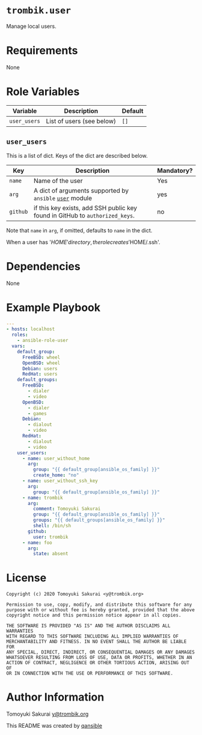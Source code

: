 # `trombik.user`

Manage local users.

# Requirements

None

# Role Variables

| Variable | Description | Default |
|----------|-------------|---------|
| `user_users` | List of users (see below) | `[]` |

## `user_users`

This is a list of dict. Keys of the dict are described below.

| Key | Description | Mandatory? |
|-----|-------------|------------|
| `name` | Name of the user | Yes |
| `arg`  | A dict of arguments supported by `ansible` [`user`](https://docs.ansible.com/ansible/latest/modules/user_module.html) module | yes |
| `github` | if this key exists, add SSH public key found in GitHub to `authorized_keys`. | no |

Note that `name` in `arg`, if omitted, defaults to `name` in the dict.

When a user has '$HOME' directory, the role creates '$HOME/.ssh'.

# Dependencies

None

# Example Playbook

```yaml
---
- hosts: localhost
  roles:
    - ansible-role-user
  vars:
    default_group:
      FreeBSD: wheel
      OpenBSD: wheel
      Debian: users
      RedHat: users
    default_groups:
      FreeBSD:
        - dialer
        - video
      OpenBSD:
        - dialer
        - games
      Debian:
        - dialout
        - video
      RedHat:
        - dialout
        - video
    user_users:
      - name: user_without_home
        arg:
          group: "{{ default_group[ansible_os_family] }}"
          create_home: "no"
      - name: user_without_ssh_key
        arg:
          group: "{{ default_group[ansible_os_family] }}"
      - name: trombik
        arg:
          comment: Tomoyuki Sakurai
          group: "{{ default_group[ansible_os_family] }}"
          groups: "{{ default_groups[ansible_os_family] }}"
          shell: /bin/sh
        github:
          user: trombik
      - name: foo
        arg:
          state: absent
```

# License

```
Copyright (c) 2020 Tomoyuki Sakurai <y@trombik.org>

Permission to use, copy, modify, and distribute this software for any
purpose with or without fee is hereby granted, provided that the above
copyright notice and this permission notice appear in all copies.

THE SOFTWARE IS PROVIDED "AS IS" AND THE AUTHOR DISCLAIMS ALL WARRANTIES
WITH REGARD TO THIS SOFTWARE INCLUDING ALL IMPLIED WARRANTIES OF
MERCHANTABILITY AND FITNESS. IN NO EVENT SHALL THE AUTHOR BE LIABLE FOR
ANY SPECIAL, DIRECT, INDIRECT, OR CONSEQUENTIAL DAMAGES OR ANY DAMAGES
WHATSOEVER RESULTING FROM LOSS OF USE, DATA OR PROFITS, WHETHER IN AN
ACTION OF CONTRACT, NEGLIGENCE OR OTHER TORTIOUS ACTION, ARISING OUT OF
OR IN CONNECTION WITH THE USE OR PERFORMANCE OF THIS SOFTWARE.
```

# Author Information

Tomoyuki Sakurai <y@trombik.org>

This README was created by [qansible](https://github.com/trombik/qansible)
